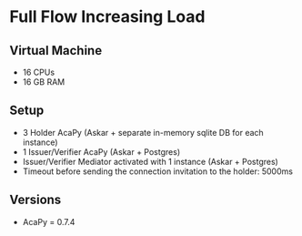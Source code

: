 # Full Flow Increasing Load

## Virtual Machine
- 16 CPUs
- 16 GB RAM

## Setup
- 3 Holder AcaPy (Askar + separate in-memory sqlite DB for each instance)
- 1 Issuer/Verifier AcaPy (Askar + Postgres) 
- Issuer/Verifier Mediator activated with 1 instance (Askar + Postgres)
- Timeout before sending the connection invitation to the holder: 5000ms

## Versions
- AcaPy = 0.7.4
